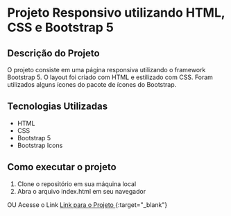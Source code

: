 # Projeto Responsivo utilizando HTML, CSS e Bootstrap 5

## Descrição do Projeto

O projeto consiste em uma página responsiva utilizando o framework Bootstrap 5. O layout foi criado com HTML e estilizado com CSS. Foram utilizados alguns ícones do pacote de ícones do Bootstrap.

## Tecnologias Utilizadas

-   HTML
-   CSS
-   Bootstrap 5
-   Bootstrap Icons

## Como executar o projeto

1.  Clone o repositório em sua máquina local
2.  Abra o arquivo index.html em seu navegador

OU
Acesse o Link
[Link para o Projeto ](https://winx.marcosgabrielmirandaflor.com.br/){:target="_blank"}

